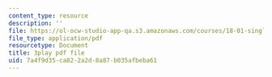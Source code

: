 ```yaml
---
content_type: resource
description: ''
file: https://ol-ocw-studio-app-qa.s3.amazonaws.com/courses/18-01-single-variable-calculus-fall-2006/7a4f9d35ca822a2d8a87b035afbeba61_YN7k_bXXggY.pdf
file_type: application/pdf
resourcetype: Document
title: 3play pdf file
uid: 7a4f9d35-ca82-2a2d-8a87-b035afbeba61
---
```

